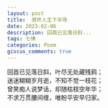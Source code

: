 ```yaml
---
layout: post
title:  感怀人生下半场
date: 2023-02-06
description: 回首已见落日斜...
tags: 七律
categories: Poem
giscus_comments: true
---
```

回首已见落日斜，叶尽无处藏残鸦；  
迷迷糊糊岁月逝，不知不觉一枝花；  
曾笑痴人说梦话，却随枯枝空年华；  
不求万贯腰间缠，唯盼平安早归家。
